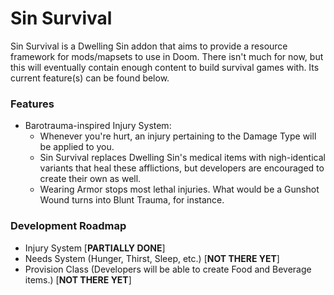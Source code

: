 # Sin Survival

Sin Survival is a Dwelling Sin addon that aims to provide a resource framework for mods/mapsets to use in Doom. There isn't much for now, but this will eventually contain enough content to build survival games with. Its current feature(s) can be found below.

### Features
- Barotrauma-inspired Injury System:
	- Whenever you're hurt, an injury pertaining to the Damage Type will be applied to you.
	- Sin Survival replaces Dwelling Sin's medical items with nigh-identical variants that heal these afflictions, but developers are encouraged to create their own as well.
	- Wearing Armor stops most lethal injuries. What would be a Gunshot Wound turns into Blunt Trauma, for instance.
### Development Roadmap
- Injury System [__PARTIALLY DONE__]
- Needs System (Hunger, Thirst, Sleep, etc.) [__NOT THERE YET__]
- Provision Class (Developers will be able to create Food and Beverage items.) [__NOT THERE YET__]
